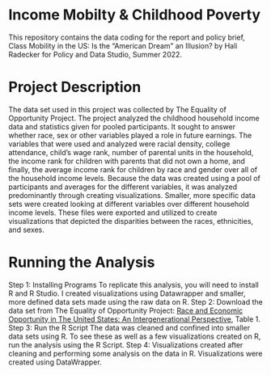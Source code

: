 # Income Mobilty & Childhood Poverty

This repository contains the data coding for the report and policy brief, Class Mobility in the US: Is the “American Dream” an Illusion? by Hali Radecker for Policy and Data Studio, Summer 2022.

# Project Description
The data set used in this project was collected by The Equality of Opportunity Project. The project analyzed the childhood household income data and statistics given for pooled participants. It sought to answer whether race, sex or other variables played a role in future earnings. The variables that were used and analyzed were racial density, college attendance, child’s wage rank, number of parental units in the household, the income rank for children with parents that did not own a home, and finally, the average income rank for children by race and gender over all of the household income levels. Because the data was created using a pool of participants and averages for the different variables, it was analyzed predominantly through creating visualizations. Smaller, more specific data sets were created looking at different variables over different household income levels. These files were exported and utilized to create visualizations that depicted the disparities between the races, ethnicities, and sexes.

# Running the Analysis
Step 1: Installing Programs To replicate this analysis, you will need to install R and R Studio. I created visualizations using Datawrapper and smaller, more defined data sets made using the raw data on R.
Step 2: Download the data set from The Equality of Opportunity Project: [Race and Economic Opportunity in The United States: An Intergenerational Perspective]([url](http://www.equality-of-opportunity.org/data/race/table_1.csv)), Table 1.
Step 3: Run the R Script
The data was cleaned and confined into smaller data sets using R. To see these as well as a few visualizations created on R, run the analysis using the R Script.
Step 4: Visualizations created after cleaning and performing some analysis on the data in R. Visualizations were created using DataWrapper.
